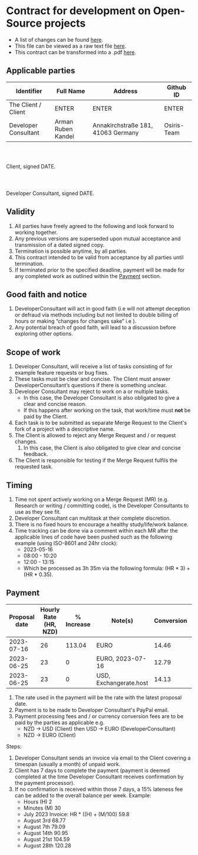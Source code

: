 #  Contract for development on Open-Source projects
- A list of changes can be found [here](TODO).
- This file can be viewed as a raw text file [here](TODO).
- This contract can be transformed into a .pdf [here](https://md2pdf.netlify.app/).

## Applicable parties
| Identifier  | Full Name | Address | Github ID |
| ----------- | ----------- |----------- | ----------- |
| The Client / Client | ENTER | ENTER | ENTER |
| Developer Consultant | Arman Ruben Kandel | Annakirchstraße 181, 41063 Germany | Osiris-Team |

```



```
Client, signed DATE.

```



```
Developer Consultant, signed DATE.

## Validity
1. All parties have freely agreed to the following and look forward to working together.
1. Any previous versions are superseded upon mutual acceptance and transmission of a dated signed copy.
1. Termination is possible anytime, by all parties.
1. This contract intended to be valid from acceptance by all parties until termination.
1. If terminated prior to the specified deadline, payment will be made for any completed work
as outlined within the [Payment](#Payment) section.

## Good faith and notice
1. DeveloperConsultant will act in good faith (i.e will not attempt deception or defraud
via methods including but not limited to double billing of hours or making “changes for changes sake” i.e ).
1. Any potential breach of good faith, will lead to a discussion before
exploring other options.

## Scope of work
1. Developer Consultant, will receive a list of tasks consisting of for example feature requests or bug fixes.
1. These tasks must be clear and concise. The Client must answer DeveloperConsultant’s questions if there is something unclear.
1. Developer Consultant may reject to work on a or multiple tasks.
    - In this case, the Developer Consultant is also obligated to give a clear and concise reason.
    - If this happens after working on the task, that work/time must **not** be paid by the Client.  
1. Each task is to be submitted as separate Merge Request to the Client's fork of a project with a descriptive name.
1. The Client is allowed to reject any Merge Request and / or request changes.
    1. In this case, the Client is also obligated to give clear and concise feedback.
1. The Client is responsible for testing if the Merge Request fulfils the requested task.

## Timing
1. Time not spent actively working on a Merge Request (MR)
(e.g. Research or writing / committing code), is the Developer Consultants to use as they see fit.
1. Developer Consultant can multitask at their complete discretion.
1. There is no fixed hours to encourage a healthy study/life/work balance.
1. Time tracking can be done via a comment within each MR after the applicable lines of code
have been pushed such as the following example (using ISO-8601 and 24hr clock):
    - 2023-05-16
    - 08:00 - 10:20
    - 12:00 - 13:15
    - Which be processed as 3h 35m via the following formula: (HR * 3) + (HR * 0.35).


## Payment
| Proposal date | Hourly Rate (HR, NZD)	| % Increase | Note(s) | Conversion | Exchange rate |
| ------------- | --------------------- | ---------- | ------- | ---------- | ------------- |
| 2023-07-16    | 26                    | 113.04     | EURO	   | 14.46      | 0.5561        |
| 2023-06-25    | 23                    | 0          | EURO, 2023-07-16 | 12.79 |           |
| 2023-06-25    | 23                    | 0          | USD, Exchangerate.host| 14.13 | N/A  |

1. The rate used in the payment will be the rate with the latest proposal date.
1. Payment is to be made to Developer Consultant's PayPal email.
1. Payment processing fees and / or currency conversion fees are to be paid by the parties as applicable e.g.
    - NZD -> USD (Client) then USD -> EURO (DeveloperConsultant)
    - NZD -> EURO (Client)

Steps:
1. Developer Consultant sends an invoice via email to the Client covering a timespan (usually a month) of unpaid work.
1. Client has 7 days to complete the payment (payment is deemed completed at the time
Developer Consultant receives confirmation by the payment processor).
1. If no confirmation is received within those 7 days,
a 15% lateness fee can be added to the overall balance per week. Example:
    - Hours (H)	2
    - Minutes (M)	30
    - July 2023 Invoice: HR * ((H) + (M/100)	59.8
    - August 3rd	68.77
    - August 7th	79.09
    - August 14th	90.95
    - August 21st	104.59
    - August 28th	120.28



